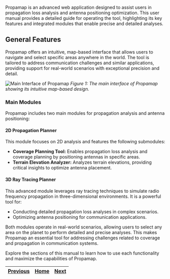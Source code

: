 
Propamap is an advanced web application designed to assist users in propagation loss analysis and antenna positioning optimization. This user manual provides a detailed guide for operating the tool, highlighting its key features and integrated modules that enable precise and detailed analyses.

## General Features

Propamap offers an intuitive, map-based interface that allows users to navigate and select specific areas anywhere in the world. The tool is tailored to address communication challenges and similar applications, providing support for real-world scenarios with exceptional precision and detail.

![Main Interface of Propamap](./images/main_application_window.png)
*Figure 1: The main interface of Propamap showing its intuitive map-based design.*

### Main Modules

Propamap includes two main modules for propagation analysis and antenna positioning:

#### **2D Propagation Planner**

This module focuses on 2D analysis and features the following submodules:

- **Coverage Planning Tool:** Enables propagation loss analysis and coverage planning by positioning antennas in specific areas.
- **Terrain Elevation Analyzer:** Analyzes terrain elevations, providing critical insights to optimize antenna placement.

#### **3D Ray Tracing Planner**

This advanced module leverages ray tracing techniques to simulate radio frequency propagation in three-dimensional environments. It is a powerful tool for:

- Conducting detailed propagation loss analyses in complex scenarios.
- Optimizing antenna positioning for communication applications.

Both modules operate in real-world scenarios, allowing users to select any area on the planet to perform detailed and precise analyses. This makes Propamap an essential tool for addressing challenges related to coverage and propagation in communication systems.

Explore the sections of this manual to learn how to use each functionality and maximize the capabilities of Propamap.


| [Previous](Home) | [Home](home)     | [Next](Registration-and-Access) |
|-------------------|:-----------------:|--------------:|
